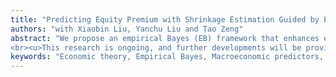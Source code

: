 ```yaml
---
title: "Predicting Equity Premium with Shrinkage Estimation Guided by Economic Theory"
authors: "with Xiaobin Liu, Yanchu Liu and Tao Zeng"
abstract: "We propose an empirical Bayes (EB) framework that enhances equity premium forecasting by integrating economic theory-implied constraints and data-driven shrinkage. Our method optimally balances unrestricted OLS estimates with theory-imposed restrictions, improving predictive accuracy across established predictors, with the out-of-sample  R^2  of the combined predictor reaching up to 15.85%. Empirical results show that EB forecasting outperforms traditional methods, especially when incorporating classic economic constraints. This study highlights the importance of economic structure in time-series predictability.
<br><u>This research is ongoing, and further developments will be provided in future versions.</u>"
keywords: "Economic theory, Empirical Bayes, Macroeconomic predictors, Aggregate market excessive return"
---
```

